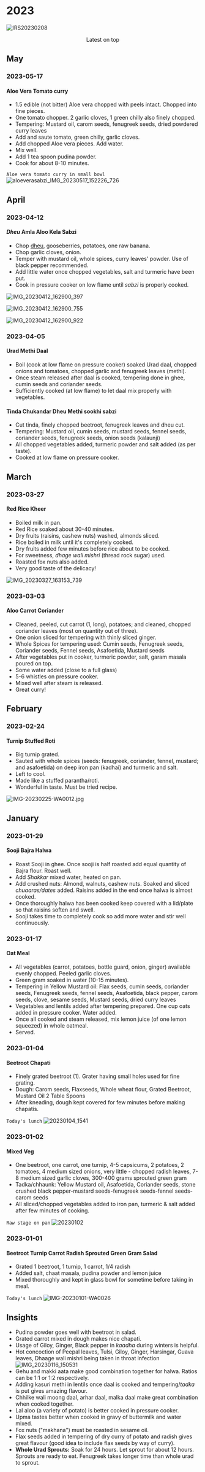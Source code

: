 # 2023

![IRS20230208](IRS20230208.jpg)

<p align="center">
Latest on top
</p>

## May 

### 2023-05-17

#### Aloe Vera Tomato curry 

- 1.5 edible (not bitter) Aloe vera chopped with peels intact. Chopped into fine pieces. 
- One tomato chopper. 2 garlic cloves, 1 green chilly also finely chopped. 
- Tempering: Mustard oil, carom seeds, fenugreek seeds, dried powdered curry leaves
- Add and saute tomato, green chilly, garlic cloves.
- Add chopped Aloe vera pieces. Add water. 
- Mix well. 
- Add 1 tea spoon pudina powder.
- Cook for about 8-10 minutes. 

`Aloe vera tomato curry in small bowl`
![aloeverasabzi_IMG_20230517_152226_726](aloeverasabzi_IMG_20230517_152226_726.jpg)

## April

### 2023-04-12

#### _Dheu_ Amla Aloo Kela Sabzi

- Chop [dheu](https://himalayanwildfoodplants.com/2020/09/artocarpus-lacucha-buch-ham-dheu-%E0%A4%A2%E0%A5%87%E0%A4%8A/), gooseberries, potatoes, one raw banana. 
- Chop garlic cloves, onion. 
- Temper with mustard oil, whole spices, curry leaves' powder. Use of black pepper recommended. 
- Add little water once chopped vegetables, salt and turmeric have been put. 
- Cook in pressure cooker on low flame until _sabzi_ is properly cooked. 

![IMG_20230412_162900_397](IMG_20230412_162900_397.jpg)

![IMG_20230412_162900_755](IMG_20230412_162900_755.jpg)

![IMG_20230412_162900_922](IMG_20230412_162900_922.jpg)

### 2023-04-05

#### Urad Methi Daal

- Boil (cook at low flame on pressure cooker) soaked Urad daal, chopped onions and tomatoes, chopped garlic and fenugreek leaves (methi).
- Once steam released after daal is cooked, tempering done in ghee, cumin seeds and coriander seeds.
- Sufficiently cooked (at low flame) to let daal mix properly with vegetables.

#### Tinda Chukandar Dheu Methi sookhi sabzi

- Cut tinda, finely chopped beetroot, fenugreek leaves and dheu cut.
- Tempering: Mustard oil, cumin seeds, mustard seeds, fennel seeds, coriander seeds, fenugreek seeds, onion seeds (kalaunji)
- All chopped vegetables added, turmeric powder and salt added (as per taste).
- Cooked at low flame on pressure cooker.

## March

### 2023-03-27 

#### Red Rice Kheer

- Boiled milk in pan. 
- Red Rice soaked about 30-40 minutes. 
- Dry fruits (raisins, cashew nuts) washed, almonds sliced. 
- Rice boiled in milk until it's completely cooked. 
- Dry fruits added few minutes before rice about to be cooked. 
- For sweetness, _dhage wali mishri_ (thread rock sugar) used. 
- Roasted fox nuts also added. 
- Very good taste of the delicacy! 

![IMG_20230327_163153_739](IMG_20230327_163153_739.jpg)

### 2023-03-03

#### Aloo Carrot Coriander

- Cleaned, peeled, cut carrot (1, long), potatoes; and cleaned, chopped coriander leaves (most on quantity out of three). 
- One onion sliced for tempering with thinly sliced ginger. 
- Whole Spices for tempering used: Cumin seeds, Fenugreek seeds, Coriander seeds, Fennel seeds, Asafoetida, Mustard seeds 
- After vegetables put in cooker, turmeric powder, salt, garam masala poured on top. 
- Some water added (close to a full glass)
- 5-6 whistles on pressure cooker. 
- Mixed well after steam is released. 
- Great curry! 

## February

### 2023-02-24

#### Turnip Stuffed Roti

- Big turnip grated. 
- Sauted with whole spices (seeds: fenugreek, coriander, fennel, mustard; and asafoetida) on deep iron pan (kadhai) and turmeric and salt. 
- Left to cool.
- Made like a stuffed parantha/roti. 
- Wonderful in taste. Must be tried recipe. 

![IMG-20230225-WA0012.jpg](IMG-20230225-WA0012.jpg)


## January

### 2023-01-29

#### Sooji Bajra Halwa 

- Roast Sooji in ghee. Once sooji is half roasted add equal quantity of Bajra flour. Roast well. 
- Add _Shakkar_ mixed water, heated on pan. 
- Add crushed nuts: Almond, walnuts, cashew nuts. Soaked and sliced _chuaaras/dates_ added. Raisins added in the end once halwa is almost cooked.  
- Once thoroughly halwa has been cooked keep covered with a lid/plate so that raisins soften and swell.
- Sooji takes time to completely cook so add more water and stir well continuously. 

### 2023-01-17

#### Oat Meal 

- All vegetables (carrot, potatoes, bottle guard, onion, ginger) available evenly chopped. Peeled garlic cloves. 
- Green gram soaked in water (10-15 minutes). 
- Tempering in Yellow Mustard oil: Flax seeds, cumin seeds, coriander seeds, Fenugreek seeds,  fennel seeds, Asafoetida, black pepper, carom seeds, clove, sesame seeds, Mustard seeds, dried curry leaves
- Vegetables and lentils added after tempering prepared. One cup oats added in pressure cooker. Water added. 
- Once all cooked and steam released, mix lemon juice (of one lemon squeezed) in whole oatmeal. 
- Served. 

### 2023-01-04

#### Beetroot Chapati

- Finely grated beetroot (1). Grater having small holes used for fine grating. 
- Dough: Carom seeds, Flaxseeds, Whole wheat flour, Grated Beetroot, Mustard Oil 2 Table Spoons
- After kneading, dough kept covered for few minutes before making chapatis. 

`Today's lunch`
![20230104_1541](20230104_1541.jpg)

### 2023-01-02

#### Mixed Veg

- One beetroot, one carrot, one turnip, 4-5 capsicums, 2 potatoes, 2 tomatoes, 4 medium sized onions, very little - chopped radish leaves, 7-8 medium sized garlic cloves, 300-400 grams sprouted green gram 
- Tadka/chhaunk: Yellow Mustard oil, Asafoetida, Coriander seeds, stone crushed black pepper-mustard seeds-fenugreek seeds-fennel seeds-carom seeds
- All sliced/chopped vegetables added to iron pan, turmeric & salt added after few minutes of cooking. 

`Raw stage on pan`
![20230102](20230102.jpg)

### 2023-01-01

#### Beetroot Turnip Carrot Radish Sprouted Green Gram Salad 

- Grated 1 beetroot, 1 turnip, 1 carrot, 1/4 radish
- Added salt, chaat masala, pudina powder and lemon juice 
- Mixed thoroughly and kept in glass bowl for sometime before taking in meal. 

`Today's lunch`
![IMG-20230101-WA0026](IMG-20230101-WA0026.jpg)

## Insights
- Pudina powder goes well with beetroot in salad. 
- Grated carrot mixed in dough makes nice chapati. 
- Usage of Giloy, Ginger, Black pepper in _kaadha_ during winters is helpful. 
- Hot concoction of Peepal leaves, Tulsi, Giloy, Ginger, Harsingar, Guava leaves, Dhaage wali mishri being taken in throat infection
![IMG_20230116_150531](IMG_20230116_150531.jpg)
- Gehu and makki aata make good combination together for halwa. Ratios can be 1:1 or 1:2 respectively. 
- Adding kasuri methi in lentils once daal is cooked and tempering/_tadka_ is put gives amazing flavour. 
- Chhilke wali moong daal, arhar daal, malka daal make great combination when cooked together. 
- Lal aloo (a variety of potato) is better cooked in pressure cooker. 
- Upma tastes better when cooked in gravy of buttermilk and water mixed. 
- Fox nuts ("makhana") must be roasted in sesame oil. 
- Flax seeds added in tempering of dry curry of potato and radish gives great flavour (good idea to include flax seeds by way of curry). 
- **Whole Urad Sprouts:** Soak for 24 hours. Let sprout for about 12 hours. Sprouts are ready to eat. Fenugreek takes longer time than whole urad to sprout. 

